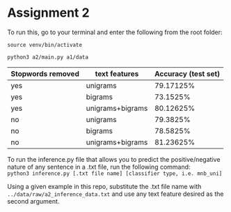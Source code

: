 # Assignment 2
To run this, go to your terminal and enter the following from the root folder:

```source venv/bin/activate```

```python3 a2/main.py a1/data```

| Stopwords removed | text features    | Accuracy (test set) |
|-------------------|------------------|---------------------|
| yes               | unigrams         | 79.17125%           |
| yes               | bigrams          | 73.1525%            |
| yes               | unigrams+bigrams | 80.12625%           |
| no                | unigrams         | 79.3825%            |
| no                | bigrams          | 78.5825%            |
| no                | unigrams+bigrams | 81.23625%           |

To run the inference.py file that allows you to predict the positive/negative nature of any sentence in a .txt file, 
run the following command:\
```python3 inference.py [.txt file name] [classifier type, i.e. mnb_uni]```

Using a given example in this repo, substitute the .txt file name with ```../data/raw/a2_inference_data.txt``` and use any
text feature desired as the second argument.